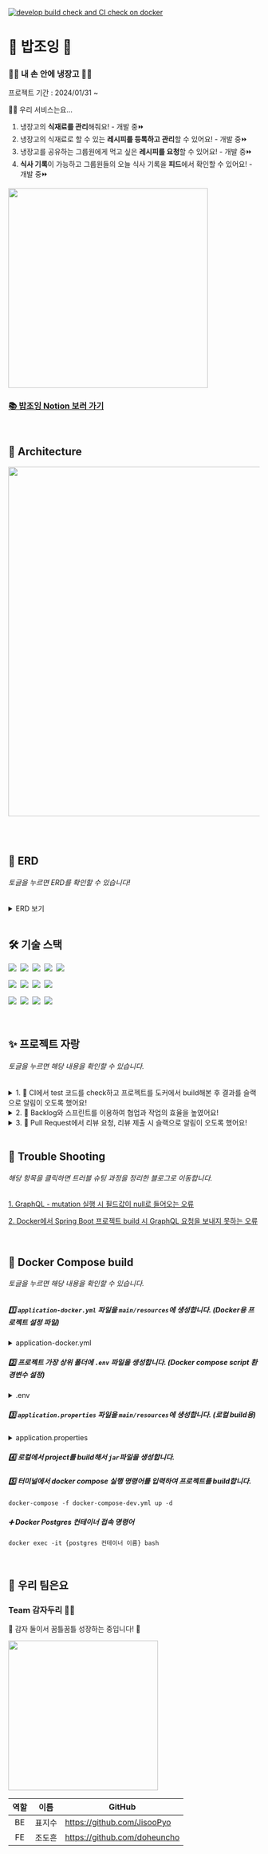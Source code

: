 [![develop build check and CI check on docker](https://github.com/Two-Potatoes/BobJoying-Back/actions/workflows/develop-ci.yml/badge.svg)](https://github.com/Two-Potatoes/BobJoying-Back/actions/workflows/develop-ci.yml)

# 🍚 밥조잉 🍚

### 🙆‍♀️ 내 손 안에 냉장고 🙆‍♂️

프로젝트 기간 : 2024/01/31 ~

🙋‍♀️ 우리 서비스는요...

1. 냉장고의 **식재료를 관리**해줘요! - 개발 중⏩
2. 냉장고의 식재료로 할 수 있는 **레시피를 등록하고 관리**할 수 있어요! - 개발 중⏩
3. 냉장고를 공유하는 그룹원에게 먹고 싶은 **레시피를 요청**할 수 있어요! - 개발 중⏩
4. **식사 기록**이 가능하고 그룹원들의 오늘 식사 기록을 **피드**에서 확인할 수 있어요! - 개발 중⏩

<img src="https://github.com/Two-Potatoes/BobJoying-Back/assets/130378232/8c5fadcd-acc6-4031-bc3a-b5711cabf110" width="400px">

### [📚 밥조잉 Notion 보러 가기](https://two-potatoes.notion.site/BobJoying-ed09d53973684322a47bef4abfafa8e3?pvs=4)

<br>

## 📐 Architecture

<img src="https://github.com/Two-Potatoes/BobJoying-Back/assets/130378232/046ebb25-0069-49ea-aa52-6edb87ef2ec6" width="700px">

<br><br>

## 💬 ERD

###### 토글을 누르면 ERD를 확인할 수 있습니다!

<details>
<summary> ERD 보기 </summary>

<img src="https://github.com/Two-Potatoes/BobJoying-Back/assets/130378232/34b7e361-b723-40a5-a5d2-ac34935b5c0e">

</details>

<br>

## 🛠️ 기술 스택

<img src="https://img.shields.io/badge/Java-007396?style=flat-square&logo=OpenJDK&logoColor=white">&nbsp;
<img src="https://img.shields.io/badge/Spring-6DB33F?style=flat-square&logo=spring&logoColor=white">&nbsp;
<img src="https://img.shields.io/badge/Spring Boot-6DB33F?style=flat-square&logo=springboot&logoColor=white">&nbsp;
<img src="https://img.shields.io/badge/Spring Security-6DB33F?style=flat-square&logo=springsecurity&logoColor=white">&nbsp;
<img src="https://img.shields.io/badge/GraphQL-E10098?style=flat-square&logo=graphql&logoColor=white">&nbsp;

<img src="https://img.shields.io/badge/PostgreSQL-4169E1?style=flat-square&logo=postgresql&logoColor=white">&nbsp;
<img src="https://img.shields.io/badge/Querydsl-3E87D0?style=flat-square&logo=querydsl&logoColor=white">&nbsp;
<img src="https://img.shields.io/badge/Docker-2496ED?style=flat-square&logo=docker&logoColor=white">&nbsp;
<img src="https://img.shields.io/badge/Gradle-02303A?style=flat-square&logo=gradle&logoColor=white">&nbsp;

<img src="https://img.shields.io/badge/GitHub Actions-2088FF?style=flat-square&logo=githubactions&logoColor=white">&nbsp;
<img src="https://img.shields.io/badge/Notion-000000?style=flat-square&logo=notion&logoColor=white">&nbsp;
<img src="https://img.shields.io/badge/Slack-4A154B?style=flat-square&logo=slack&logoColor=white">&nbsp;
<img src="https://img.shields.io/badge/Altair-368CBF?style=flat-square&logo=&logoColor=white">&nbsp;

<br>

## ✨ 프로젝트 자랑

###### 토글을 누르면 해당 내용을 확인할 수 있습니다.

<details>
<summary> 1. 🐳 CI에서 test 코드를 check하고 프로젝트를 도커에서 build해본 후 결과를 슬랙으로 알림이 오도록 했어요!</summary>

<br>

* CI test code 통과 결과를 PR comment에 남기도록 했어요!

<img src="https://github.com/Two-Potatoes/BobJoying-Back/assets/130378232/e771f023-b2e9-4ea0-ae43-c8035231c0bf">

* 도커에서 프로젝트를 build test 해봐요!

<img src="https://github.com/Two-Potatoes/BobJoying-Back/assets/130378232/0a8517dc-2e4f-4609-ab94-f6d16ef8f538">

* CI 결과를 슬랙 채널에서 커스텀한 알림으로 받아볼 수 있어요!

<img src="https://github.com/Two-Potatoes/BobJoying-Back/assets/130378232/bc3db56a-f22c-47f6-9398-a64e90337a67">
<img src="https://github.com/Two-Potatoes/BobJoying-Back/assets/130378232/e7540b39-1924-42fe-83ef-e23963bc3446">

---

</details>

<details>
<summary> 2. 🤝 Backlog와 스프린트를 이용하여 협업과 작업의 효율을 높였어요!</summary>

<br>

* 개발과 관련된 할 일들은 생각나는 대로 `Backlog`에 쌓아요!

<img src="https://github.com/Two-Potatoes/BobJoying-Back/assets/130378232/869a3eb6-a179-4db0-b70e-4f0296891e83">

* Backlog에 있는 작업 중 우선적으로 해야 할 일을 `스프린트`에 커밋한 후 작업해요!

<img src="https://github.com/Two-Potatoes/BobJoying-Back/assets/130378232/22a18fe2-ec94-4fe9-ac87-231fefc531eb">

---

</details>

<details>
<summary> 3. 🔔 Pull Request에서 리뷰 요청, 리뷰 제출 시 슬랙으로 알림이 오도록 했어요!</summary>

<br>

* `Pull Request`에서 <u>**리뷰어를 할당**</u>하면 슬랙으로 메시지가 와요!

리뷰어가 할당되면~

![image](https://github.com/Two-Potatoes/BobJoying-Back/assets/130378232/200a6789-f750-4227-90b1-f2e938d610ba)

슬랙에서 리뷰어를 멘션하고 `PR Title`에 `PR` 링크를 걸어 리뷰를 할 수 있도록 했어요!

![image](https://github.com/Two-Potatoes/BobJoying-Back/assets/130378232/916c44df-d6aa-4856-8cb7-b5bfed528d46)

<br>

* `Pull Request`에서 <u>**리뷰를 제출**</u>하면 슬랙으로 메시지가 와요!

리뷰를 제출하면(`submit`)~

![image](https://github.com/Two-Potatoes/BobJoying-Back/assets/130378232/c4d55269-4967-4cdb-8317-96d9b2e0eda9)

슬랙에서 PR 요청한 사람을 멘션하고 누가 리뷰를 달았는지 알려주고 `PR` 링크를 걸어 리뷰를 확인할 수 있도록 했어요!

![image](https://github.com/Two-Potatoes/BobJoying-Back/assets/130378232/95da636c-2f06-4c18-83df-0a4c669cfba5)

---

</details>

<!--배포 후 추가 개선점, 버전에 따른 기능 기록-->

<br>

## 🎯 Trouble Shooting

###### 해당 항목을 클릭하면 트러블 슈팅 과정을 정리한 블로그로 이동합니다.

[1. GraphQL - mutation 실행 시 필드값이 null로 들어오는 오류](https://argente29.tistory.com/144)

[2. Docker에서 Spring Boot 프로젝트 build 시 GraphQL 요청을 보내지 못하는 오류](https://argente29.tistory.com/143)

<br>

## 🐳 Docker Compose build 

###### 토글을 누르면 해당 내용을 확인할 수 있습니다.

##### 1️⃣ `application-docker.yml` 파일을 `main/resources`에 생성합니다. (Docker용 프로젝트 설정 파일)

<details>
<summary>application-docker.yml</summary>

```yaml
spring:
  graphql:
    schema:
      locations: file:/app/graphql/**
    graphiql:
      enabled: true
  datasource:
    url: { Docker_DB_URL }
    username: { Docker_DB_Username }
    password: { Docker_DB_Password }
    driver-class-name: org.postgresql.Driver
  data:
    redis:
      password: { Docker_Redis_Password }
      port: 6378      # 로컬 Redis의 port와 충돌이 생길 수도 있으므로
      host: host.docker.internal
JWT_SECRET_KEY: { BASE64로 encoding된 key }
```

</details>

##### 2️⃣ 프로젝트 가장 상위 폴더에 `.env` 파일을 생성합니다. (Docker compose script 환경변수 설정)

<details>
<summary>.env</summary>
  
```text
POSTGRES_DB={Docker_DB_name}
POSTGRES_USER={Docker_DB_username}
POSTGRES_PASSWORD={Docker_DB_password}

POSTGRES_LOCAL_PORT=5433
POSTGRES_DOCKER_PORT=5432

SPRING_LOCAL_PORT=8080
SPRING_DOCKER_PORT=8080

REDIS_LOCAL_PORT=6378
REDIS_DOCKER_PORT=6379
```

</details>

##### 3️⃣ `application.properties` 파일을 `main/resources`에 생성합니다. (로컬 build용)

<details>
<summary>application.properties</summary>

```text
spring.datasource.url={ 로컬_DB_URL }
spring.datasource.username={ 로컬_DB_Username }
spring.datasource.password={ 로컬_DB_Password }
spring.datasource.driver-class-name=org.postgresql.Driver

# GraphQL
# graphiql을 통해 테스트 가능 여부 (localhost:8080/graphiql)
spring.graphql.graphiql.enabled=true

# JWT
JWT_SECRET_KEY={ BASE64로 encoding된 key }

# Redis
spring.data.redis.password={ 로컬_Redis_Password }
spring.data.redis.port=6379
spring.data.redis.host=localhost
```

</details>

##### 4️⃣ 로컬에서 project를 build해서 `jar`파일을 생성합니다.

##### 5️⃣ 터미널에서 docker compose 실행 명령어를 입력하여 프로젝트를 build합니다.

```shell
docker-compose -f docker-compose-dev.yml up -d
```

##### ➕ Docker Postgres 컨테이너 접속 명령어

```shell
docker exec -it {postgres 컨테이너 이름} bash
```

<br>

## 👭 우리 팀은요

### Team 감자두리 🥔🥔

🌱 감자 둘이서 꿈틀꿈틀 성장하는 중입니다! 🌱

<img src="https://github.com/Two-Potatoes/BobJoying-Back/assets/130378232/e3100894-4eda-407f-9a99-dfccc18c3031" width=300px>

<br>

|역할|이름|GitHub|
|:---:|:---:|---|
|BE|표지수|https://github.com/JisooPyo|
|FE|조도흔|https://github.com/doheuncho|


